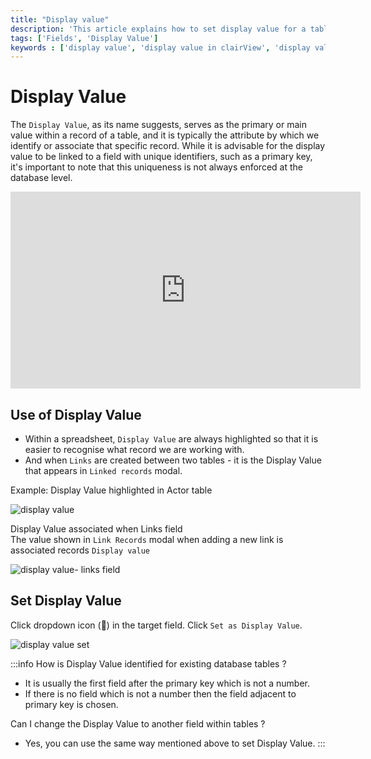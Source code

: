 ```yaml
---
title: "Display value"
description: 'This article explains how to set display value for a table & its use.'
tags: ['Fields', 'Display Value']
keywords : ['display value', 'display value in clairView', 'display value in clairView']
---
```


# Display Value

The `Display Value`, as its name suggests, serves as the primary or main value within a record of a table, and it is typically the attribute by which we identify or associate that specific record. While it is advisable for the display value to be linked to a field with unique identifiers, such as a primary key, it's important to note that this uniqueness is not always enforced at the database level.

<center>
    <iframe width="560" height="315" src="https://www.youtube.com/embed/GAPAec6zXQ8?si=G_61hrI3gV_xYTrt?&start=13" frameborder="0" allow="accelerometer; autoplay; clipboard-write; encrypted-media; gyroscope; picture-in-picture" allowfullscreen ></iframe>
</center>

## Use of Display Value
- Within a spreadsheet, `Display Value` are always highlighted so that it is easier to recognise what record we are working with.
- And when `Links` are created between two tables - it is the Display Value that appears in `Linked records` modal.

Example: 
Display Value highlighted in Actor table

![display value](/img/v2/fields/display-value.png)

Display Value associated when Links field  
The value shown in `Link Records` modal when adding a new link is associated records `Display value`  
  
![display value- links field](/img/v2/fields/display-value-in-linked-record.png)


## Set Display Value
Click dropdown icon (🔽) in the target field. Click `Set as Display Value`.  
  
![display value set](/img/v2/fields/set-as-display-value.png)

:::info
How is Display Value identified for existing database tables ?
- It is usually the first field after the primary key which is not a number.
- If there is no field which is not a number then the field adjacent to primary key is chosen.

Can I change the Display Value to another field within tables ?
- Yes, you can use the same way mentioned above to set Display Value.
::: 
